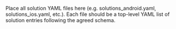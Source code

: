 Place all solution YAML files here (e.g. solutions_android.yaml, solutions_ios.yaml, etc.). Each file should be a top-level YAML list of solution entries following the agreed schema.
